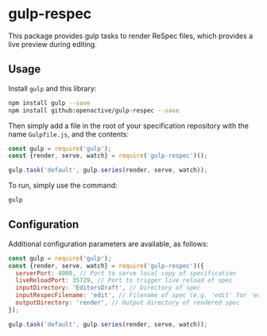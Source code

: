 # gulp-respec
This package provides gulp tasks to render ReSpec files, which provides a live preview during editing.

## Usage

Install `gulp` and this library:
```sh
npm install gulp --save
npm install github:openactive/gulp-respec --save
```

Then simply add a file in the root of your specification repository with the name `Gulpfile.js`, and the contents:
```javascript
const gulp = require('gulp');
const {render, serve, watch} = require('gulp-respec')();

gulp.task('default', gulp.series(render, serve, watch));
```

To run, simply use the command:
```sh
gulp
```


## Configuration

Additional configuration parameters are available, as follows:
```javascript
const gulp = require('gulp');
const {render, serve, watch} = require('gulp-respec')({
  serverPort: 4000, // Port to serve local copy of specification
  liveReloadPort: 35729, // Port to trigger live reload of spec
  inputDirectory: 'EditorsDraft', // Directory of spec
  inputRespecFilename: 'edit', // Filename of spec (e.g. 'edit' for 'edit.html')
  outputDirectory: 'render', // Output directory of rendered spec
});

gulp.task('default', gulp.series(render, serve, watch));
```
